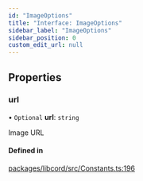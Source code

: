 ```yaml
---
id: "ImageOptions"
title: "Interface: ImageOptions"
sidebar_label: "ImageOptions"
sidebar_position: 0
custom_edit_url: null
---
```


## Properties

### url

• `Optional` **url**: `string`

Image URL

#### Defined in

[packages/libcord/src/Constants.ts:196](https://github.com/Libcord/libcord/blob/60a6e24/packages/libcord/src/Constants.ts#L196)
